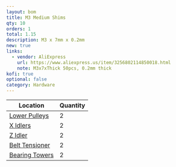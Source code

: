 ```yaml
---
layout: bom
title: M3 Medium Shims
qty: 10
orders: 1
total: 1.15
description: M3 x 7mm x 0.2mm
new: true
links:
  - vendor: AliExpress
    url: https://www.aliexpress.us/item/3256802114850018.html
    note: M3x7xThick 50pcs, 0.2mm thick
kofi: true
optional: false
category: Hardware
---
```


| Location                                                           | Quantity |
|--------------------------------------------------------------------|----------|
| [Lower Pulleys](/assets/guide/midplate---right---lower-pulley.jpg) | 2        |
| [X Idlers](/assets/guide/rail---x---install-bearings.jpg)          | 2        |
| [Z Idler](/assets/guide/chassis---attach-z-idler.jpg)              | 2        |
| [Belt Tensioner](/assets/guide/rail---tensioner---posts.jpg)       | 2        |
| [Bearing Towers](/assets/guide/rail---bearing-towers.jpg)          | 2        |